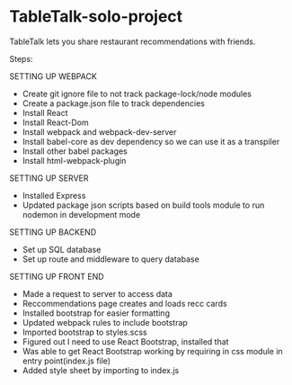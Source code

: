 # TableTalk-solo-project
TableTalk lets you share restaurant recommendations with friends.

Steps:

SETTING UP WEBPACK
- Create git ignore file to not track package-lock/node modules
- Create a package.json file to track dependencies
- Install React
- Install React-Dom
- Install webpack and webpack-dev-server
- Install babel-core as dev dependency so we can use it as a transpiler
- Install other babel packages
- Install html-webpack-plugin

SETTING UP SERVER
- Installed Express
- Updated package json scripts based on build tools module to run nodemon in development mode

SETTING UP BACKEND
- Set up SQL database
- Set up route and middleware to query database

SETTING UP FRONT END
- Made a request to server to access data
- Reccommendations page creates and loads recc cards
- Installed bootstrap for easier formatting
- Updated webpack rules to include bootstrap
- Imported bootstrap to styles.scss
- Figured out I need to use React Bootstrap, installed that
- Was able to get React Bootstrap working by requiring in css module in entry point(index.js file)
- Added style sheet by importing to index.js